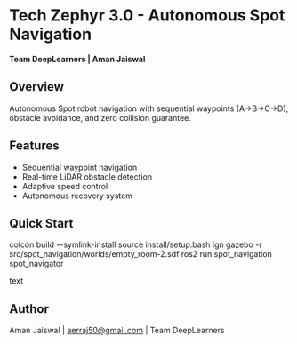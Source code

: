 # Tech Zephyr 3.0 - Autonomous Spot Navigation
**Team DeepLearners | Aman Jaiswal**

## Overview
Autonomous Spot robot navigation with sequential waypoints (A→B→C→D), obstacle avoidance, and zero collision guarantee.

## Features
- Sequential waypoint navigation
- Real-time LiDAR obstacle detection
- Adaptive speed control
- Autonomous recovery system

## Quick Start
colcon build --symlink-install
source install/setup.bash
ign gazebo -r src/spot_navigation/worlds/empty_room-2.sdf
ros2 run spot_navigation spot_navigator

text

## Author
Aman Jaiswal | aerraj50@gmail.com | Team DeepLearners
